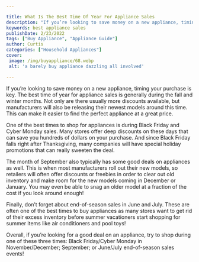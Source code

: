 ```yaml
---

title: What Is The Best Time Of Year For Appliance Sales
description: "If you’re looking to save money on a new appliance, timing your purchase is key. The best time of year for appliance sales is gene...learn more"
keywords: best appliance sales
publishDate: 2/23/2022
tags: ["Buy Appliance", "Appliance Guide"]
author: Curtis
categories: ["Household Appliances"]
cover: 
 image: /img/buyappliance/68.webp
 alt: 'a barely buy appliance dazzling all involved'

---
```


If you’re looking to save money on a new appliance, timing your purchase is key. The best time of year for appliance sales is generally during the fall and winter months. Not only are there usually more discounts available, but manufacturers will also be releasing their newest models around this time. This can make it easier to find the perfect appliance at a great price. 

One of the best times to shop for appliances is during Black Friday and Cyber Monday sales. Many stores offer deep discounts on these days that can save you hundreds of dollars on your purchase. And since Black Friday falls right after Thanksgiving, many companies will have special holiday promotions that can really sweeten the deal. 

The month of September also typically has some good deals on appliances as well. This is when most manufacturers roll out their new models, so retailers will often offer discounts or freebies in order to clear out old inventory and make room for the new models coming in December or January. You may even be able to snag an older model at a fraction of the cost if you look around enough! 

Finally, don’t forget about end-of-season sales in June and July. These are often one of the best times to buy appliances as many stores want to get rid of their excess inventory before summer vacationers start shopping for summer items like air conditioners and pool toys! 

Overall, if you’re looking for a good deal on an appliance, try to shop during one of these three times: Black Friday/Cyber Monday in November/December; September; or June/July end-of-season sales events!
